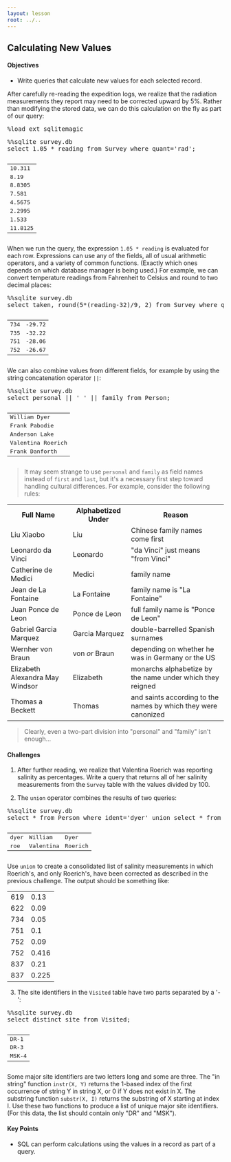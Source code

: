 ```yaml
---
layout: lesson
root: ../..
---
```


## Calculating New Values


<div class="objectives">
<h4 id="objectives">Objectives</h4>
<ul>
<li>Write queries that calculate new values for each selected record.</li>
</ul>
</div>


<div>
<p>After carefully re-reading the expedition logs, we realize that the radiation measurements they report may need to be corrected upward by 5%. Rather than modifying the stored data, we can do this calculation on the fly as part of our query:</p>
</div>


<div class="in">
<pre>%load_ext sqlitemagic</pre>
</div>


<div class="in">
<pre>%%sqlite survey.db
select 1.05 * reading from Survey where quant=&#39;rad&#39;;</pre>
</div>

<div class="out">
<pre><table>
<tr><td>10.311</td></tr>
<tr><td>8.19</td></tr>
<tr><td>8.8305</td></tr>
<tr><td>7.581</td></tr>
<tr><td>4.5675</td></tr>
<tr><td>2.2995</td></tr>
<tr><td>1.533</td></tr>
<tr><td>11.8125</td></tr>
</table></pre>
</div>


<div>
<p>When we run the query, the expression <code>1.05 * reading</code> is evaluated for each row. Expressions can use any of the fields, all of usual arithmetic operators, and a variety of common functions. (Exactly which ones depends on which database manager is being used.) For example, we can convert temperature readings from Fahrenheit to Celsius and round to two decimal places:</p>
</div>


<div class="in">
<pre>%%sqlite survey.db
select taken, round(5*(reading-32)/9, 2) from Survey where quant=&#39;temp&#39;;</pre>
</div>

<div class="out">
<pre><table>
<tr><td>734</td><td>-29.72</td></tr>
<tr><td>735</td><td>-32.22</td></tr>
<tr><td>751</td><td>-28.06</td></tr>
<tr><td>752</td><td>-26.67</td></tr>
</table></pre>
</div>


<div>
<p>We can also combine values from different fields, for example by using the string concatenation operator <code>||</code>:</p>
</div>


<div class="in">
<pre>%%sqlite survey.db
select personal || &#39; &#39; || family from Person;</pre>
</div>

<div class="out">
<pre><table>
<tr><td>William Dyer</td></tr>
<tr><td>Frank Pabodie</td></tr>
<tr><td>Anderson Lake</td></tr>
<tr><td>Valentina Roerich</td></tr>
<tr><td>Frank Danforth</td></tr>
</table></pre>
</div>


<div>
<blockquote>
<p>It may seem strange to use <code>personal</code> and <code>family</code> as field names instead of <code>first</code> and <code>last</code>, but it's a necessary first step toward handling cultural differences. For example, consider the following rules:</p>
</blockquote>
<table>
  <tr> <th>
Full Name
</th> <th>
Alphabetized Under
</th> <th>
Reason
</th> </tr>
  <tr> <td>
Liu Xiaobo
</td> <td>
Liu
</td> <td>
Chinese family names come first
</td> </tr>
  <tr> <td> 
Leonardo da Vinci
</td> <td>
Leonardo
</td> <td>
&quot;da Vinci&quot; just means &quot;from Vinci&quot;
</td> </tr>
  <tr> <td> 
Catherine de Medici
</td> <td>
Medici
</td> <td>
family name
</td> </tr>
  <tr> <td> 
Jean de La Fontaine
</td> <td>
La Fontaine
</td> <td>
family name is &quot;La Fontaine&quot;
</td> </tr>
  <tr> <td> 
Juan Ponce de Leon
</td> <td>
Ponce de Leon
</td> <td>
full family name is &quot;Ponce de Leon&quot;
</td> </tr>
  <tr> <td> 
Gabriel Garcia Marquez
</td> <td>
Garcia Marquez
</td> <td>
double-barrelled Spanish surnames
</td> </tr>
  <tr> <td> 
Wernher von Braun
</td> <td>
von <em>or</em> Braun
</td> <td>
depending on whether he was in Germany or the US
</td> </tr>
  <tr> <td> 
Elizabeth Alexandra May Windsor
</td> <td>
Elizabeth
</td> <td>
monarchs alphabetize by the name under which they reigned
</td> </tr>
  <tr> <td> 
Thomas a Beckett
</td> <td>
Thomas
</td> <td>
and saints according to the names by which they were canonized
</td> </tr>
</table>

<blockquote>
<p>Clearly, even a two-part division into &quot;personal&quot; and &quot;family&quot; isn't enough...</p>
</blockquote>
</div>


<div>
<h4 id="challenges">Challenges</h4>
<ol style="list-style-type: decimal">
<li><p>After further reading, we realize that Valentina Roerich was reporting salinity as percentages. Write a query that returns all of her salinity measurements from the <code>Survey</code> table with the values divided by 100.</p></li>
<li><p>The <code>union</code> operator combines the results of two queries:</p></li>
</ol>
</div>


<div class="in">
<pre>%%sqlite survey.db
select * from Person where ident=&#39;dyer&#39; union select * from Person where ident=&#39;roe&#39;;</pre>
</div>

<div class="out">
<pre><table>
<tr><td>dyer</td><td>William</td><td>Dyer</td></tr>
<tr><td>roe</td><td>Valentina</td><td>Roerich</td></tr>
</table></pre>
</div>


<div>
<p>Use <code>union</code> to create a consolidated list of salinity measurements in which Roerich's, and only Roerich's, have been corrected as described in the previous challenge. The output should be something like:</p>
<table>
  <tr> <td>
619
</td> <td>
0.13
</td> </tr>
  <tr> <td>
622
</td> <td>
0.09
</td> </tr>
  <tr> <td>
734
</td> <td>
0.05
</td> </tr>
  <tr> <td>
751
</td> <td>
0.1
</td> </tr>
  <tr> <td>
752
</td> <td>
0.09
</td> </tr>
  <tr> <td>
752
</td> <td>
0.416
</td> </tr>
  <tr> <td>
837
</td> <td>
0.21
</td> </tr>
  <tr> <td>
837
</td> <td>
0.225
</td> </tr>
</table>


</div>


<div>
<ol start="3" style="list-style-type: decimal">
<li>The site identifiers in the <code>Visited</code> table have two parts separated by a '-':</li>
</ol>
</div>


<div class="in">
<pre>%%sqlite survey.db
select distinct site from Visited;</pre>
</div>

<div class="out">
<pre><table>
<tr><td>DR-1</td></tr>
<tr><td>DR-3</td></tr>
<tr><td>MSK-4</td></tr>
</table></pre>
</div>


<div>
<p>Some major site identifiers are two letters long and some are three. The &quot;in string&quot; function <code>instr(X, Y)</code> returns the 1-based index of the first occurrence of string Y in string X, or 0 if Y does not exist in X. The substring function <code>substr(X, I)</code> returns the substring of X starting at index I. Use these two functions to produce a list of unique major site identifiers. (For this data, the list should contain only &quot;DR&quot; and &quot;MSK&quot;).</p>
</div>


<div class="keypoints">
<h4 id="key-points">Key Points</h4>
<ul>
<li>SQL can perform calculations using the values in a record as part of a query.</li>
</ul>
</div>
